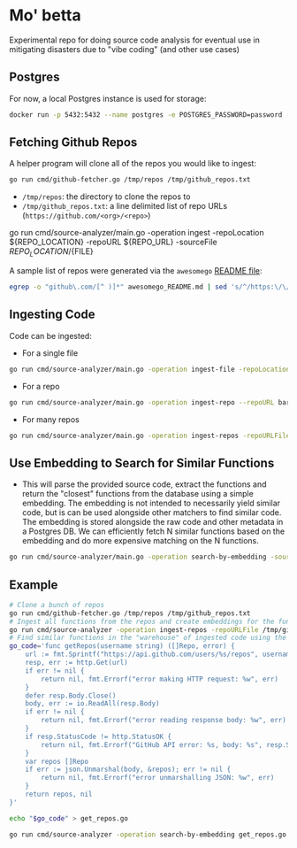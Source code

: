 
# Mo' betta

Experimental repo for doing source code analysis for eventual use in mitigating disasters due to "vibe coding" (and other use cases)

## Postgres

For now, a local Postgres instance is used for storage:

```bash
docker run -p 5432:5432 --name postgres -e POSTGRES_PASSWORD=password -d pgvector/pgvector:pg17
```

## Fetching Github Repos

A helper program will clone all of the repos you would like to ingest:

```bash
go run cmd/github-fetcher.go /tmp/repos /tmp/github_repos.txt
```

- `/tmp/repos`: the directory to clone the repos to
- `/tmp/github_repos.txt`: a line delimited list of repo URLs (`https://github.com/<org>/<repo>`)


go run cmd/source-analyzer/main.go -operation ingest -repoLocation ${REPO_LOCATION} -repoURL ${REPO_URL} -sourceFile ${REPO_LOCATION}/${FILE}

A sample list of repos were generated via the `awesomego` [README file](https://raw.githubusercontent.com/avelino/awesome-go/refs/heads/main/README.md):

```bash
egrep -o "github\.com/[^ )]*" awesomego_README.md | sed 's/^/https:\/\//g' > awesomego.repos
```

## Ingesting Code

Code can be ingested:

- For a single file

```bash
go run cmd/source-analyzer/main.go -operation ingest-file -repoLocation foo -repoURL bar -sourceFile path/to/file.go
```

- For a repo

```bash
go run cmd/source-analyzer/main.go -operation ingest-repo --repoURL bar -repoLocation path/to/local/clone
```

- For many repos

```bash
go run cmd/source-analyzer/main.go -operation ingest-repos -repoURLFile /tmp/github_repos_test.txt -reposBaseDir /tmp/repos
```

## Use Embedding to Search for Similar Functions
- This will parse the provided source code, extract the functions and return the "closest" functions from the database using
   a simple embedding.  The embedding is not intended to necessarily yield similar code, but is can be used alongside other
   matchers to find similar code.  The embedding is stored alongside the raw code and other metadata in a Postgres DB.  We
   can efficiently fetch N similar functions based on the embedding and do more expensive matching on the N functions.

```bash
go run cmd/source-analyzer/main.go -operation search-by-embedding -sourceFile path/to/file.go
```

## Example

```bash
# Clone a bunch of repos
go run cmd/github-fetcher.go /tmp/repos /tmp/github_repos.txt
# Ingest all functions from the repos and create embeddings for the functions from the parsed AST
go run cmd/source-analyzer -operation ingest-repos -repoURLFile /tmp/github_repos_test.txt -reposBaseDir /tmp/repos
# Find similar functions in the "warehouse" of ingested code using the embedding
go_code='func getRepos(username string) ([]Repo, error) {
	url := fmt.Sprintf("https://api.github.com/users/%s/repos", username)
	resp, err := http.Get(url)
	if err != nil {
		return nil, fmt.Errorf("error making HTTP request: %w", err)
	}
	defer resp.Body.Close()
	body, err := io.ReadAll(resp.Body)
	if err != nil {
		return nil, fmt.Errorf("error reading response body: %w", err)
	}
	if resp.StatusCode != http.StatusOK {
		return nil, fmt.Errorf("GitHub API error: %s, body: %s", resp.Status, string(body))
	}
	var repos []Repo
	if err := json.Unmarshal(body, &repos); err != nil {
		return nil, fmt.Errorf("error unmarshalling JSON: %w", err)
	}
	return repos, nil
}'

echo "$go_code" > get_repos.go

go run cmd/source-analyzer -operation search-by-embedding get_repos.go -numResults 10
```
